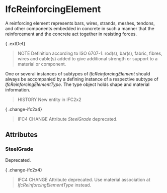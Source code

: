 # IfcReinforcingElement

A reinforcing element represents bars, wires, strands, meshes, tendons, and other components embedded in concrete in such a manner that the reinforcement and the concrete act together in resisting forces.

{ .extDef}
> NOTE  Definition according to ISO 6707-1: rod(s), bar(s), fabric, fibres, wires and cable(s) added to give additional strength or support to a material or component.

One or several instances of subtypes of _IfcReinforcingElement_ should always be accompanied by a defining instance of a respective subtype of _IfcReinforcingElementType_. The type object holds shape and material information.

> HISTORY  New entity in IFC2x2

{ .change-ifc2x4}
> IFC4 CHANGE  Attribute _SteelGrade_ deprecated.

## Attributes

### SteelGrade
Deprecated.

{ .change-ifc2x4}
> IFC4 CHANGE  Attribute deprecated. Use material association at _IfcReinforcingElementType_ instead.
